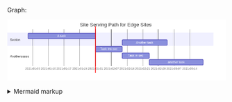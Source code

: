 

Graph:

<!-- generated by mermaid compile action - START -->
![~mermaid diagram 1~](/.resources/diagram-md-1.png)
<details>
  <summary>Mermaid markup</summary>

```mermaid
gantt
    title Site Serving Path for Edge Sites
    dateFormat  MM/DD

    section Section
    A task           :a1, 2014-01-01, 30d
    Another task     :after a  , 20d

    section Another
    Task in sec      :a,after a1, 12d
    Task in sec      :after a, 12d
    another task      : 24d
```

</details>
<!-- generated by mermaid compile action - END -->
    




